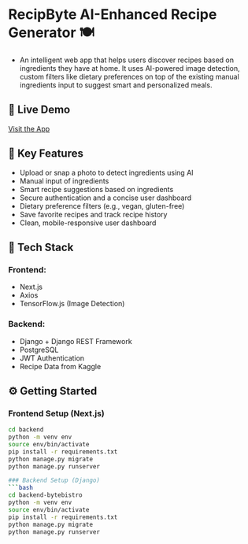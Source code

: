 # RecipByte AI-Enhanced Recipe Generator 🍽️

- An intelligent web app that helps users discover recipes based on ingredients they have at home. It uses AI-powered image detection, custom filters like dietary preferences on top of the existing manual ingredients input to suggest smart and personalized meals.


## 🚀 Live Demo

[Visit the App](https://your-deployment-link.com)


## 🔑 Key Features

- Upload or snap a photo to detect ingredients using AI
- Manual input of ingredients
- Smart recipe suggestions based on ingredients
- Secure authentication and a concise user dashboard
- Dietary preference filters (e.g., vegan, gluten-free)
- Save favorite recipes and track recipe history
- Clean, mobile-responsive user dashboard


## 🧠 Tech Stack

### Frontend:
- Next.js
- Axios
- TensorFlow.js (Image Detection)

### Backend:
- Django + Django REST Framework
- PostgreSQL
- JWT Authentication
- Recipe Data from Kaggle


## ⚙️ Getting Started

### Frontend Setup (Next.js)
```bash
cd backend
python -m venv env
source env/bin/activate
pip install -r requirements.txt
python manage.py migrate
python manage.py runserver

### Backend Setup (Django)
```bash
cd backend-bytebistro
python -m venv env
source env/bin/activate
pip install -r requirements.txt
python manage.py migrate
python manage.py runserver


